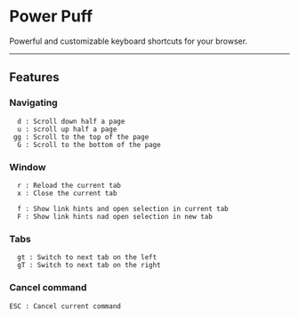 # Power Puff

Powerful and customizable keyboard shortcuts for your browser.

---

## Features

### Navigating

```
  d : Scroll down half a page
  u : scroll up half a page
 gg : Scroll to the top of the page
  G : Scroll to the bottom of the page
```

### Window

```
  r : Reload the current tab
  x : Close the current tab
  
  f : Show link hints and open selection in current tab
  F : Show link hints nad open selection in new tab
```

### Tabs

```
  gt : Switch to next tab on the left
  gT : Switch to next tab on the right
```

### Cancel command

```
ESC : Cancel current command
```
